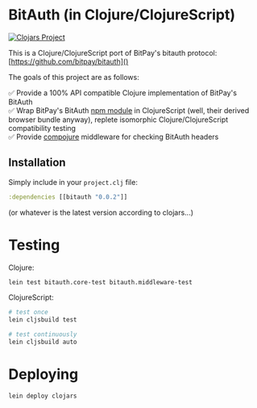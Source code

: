 # BitAuth (in Clojure/ClojureScript)

[![Clojars Project](http://clojars.org/bitauth/latest-version.svg)](http://clojars.org/bitauth)

This is a Clojure/ClojureScript port of BitPay's bitauth protocol: [https://github.com/bitpay/bitauth]()

The goals of this project are as follows:

✅ Provide a 100% API compatible Clojure implementation of BitPay's BitAuth <br/>
✅ Wrap BitPay's BitAuth [npm module](https://www.npmjs.com/package/bitauth) in ClojureScript (well, their derived browser bundle anyway), replete isomorphic Clojure/ClojureScript compatibility testing <br/>
✅ Provide [compojure](https://github.com/weavejester/compojure) middleware for checking BitAuth headers <br/>

## Installation

Simply include in your `project.clj` file:

```clj
:dependencies [[bitauth "0.0.2"]]
```

(or whatever is the latest version according to clojars...)

# Testing

Clojure:

```bash
lein test bitauth.core-test bitauth.middleware-test
```

ClojureScript:

```bash
# test once
lein cljsbuild test

# test continuously
lein cljsbuild auto
```

# Deploying

```bash
lein deploy clojars
```
